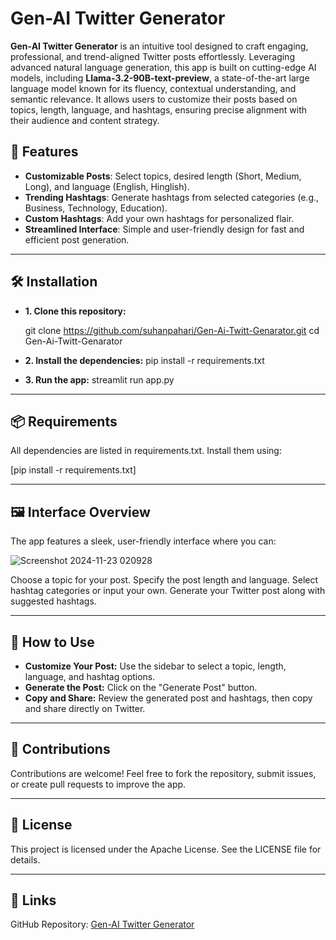 # Gen-AI Twitter Generator

**Gen-AI Twitter Generator** is an intuitive tool designed to craft engaging, professional, and trend-aligned Twitter posts effortlessly. Leveraging advanced natural language generation, this app is built on cutting-edge AI models, including **Llama-3.2-90B-text-preview**, a state-of-the-art large language model known for its fluency, contextual understanding, and semantic relevance. It allows users to customize their posts based on topics, length, language, and hashtags, ensuring precise alignment with their audience and content strategy.  

## 🌟 Features
- **Customizable Posts**: Select topics, desired length (Short, Medium, Long), and language (English, Hinglish).
- **Trending Hashtags**: Generate hashtags from selected categories (e.g., Business, Technology, Education).
- **Custom Hashtags**: Add your own hashtags for personalized flair.
- **Streamlined Interface**: Simple and user-friendly design for fast and efficient post generation.

---

## 🛠️ Installation

- **1. Clone this repository:**

   git clone https://github.com/suhanpahari/Gen-Ai-Twitt-Genarator.git
   cd Gen-Ai-Twitt-Genarator
- **2. Install the dependencies:**
   pip install -r requirements.txt

- **3. Run the app:**
   streamlit run app.py

---

## 📦 Requirements
All dependencies are listed in requirements.txt. Install them using:

[pip install -r requirements.txt]

---

## 🖼️ Interface Overview
The app features a sleek, user-friendly interface where you can:

![Screenshot 2024-11-23 020928](https://github.com/user-attachments/assets/8ef0b1ca-4c90-4825-863d-147fcad00a54)


Choose a topic for your post.
Specify the post length and language.
Select hashtag categories or input your own.
Generate your Twitter post along with suggested hashtags.

---

## 📖 How to Use
- **Customize Your Post:** Use the sidebar to select a topic, length, language, and hashtag options.
- **Generate the Post:** Click on the "Generate Post" button.
- **Copy and Share:** Review the generated post and hashtags, then copy and share directly on Twitter.

---

## 🚀 Contributions
Contributions are welcome! Feel free to fork the repository, submit issues, or create pull requests to improve the app.

---

## 📄 License
This project is licensed under the Apache License. See the LICENSE file for details.

---

## 🔗 Links
GitHub Repository: [Gen-AI Twitter Generator](https://github.com/suhanpahari/Gen-Ai-Twitt-Genarator)
